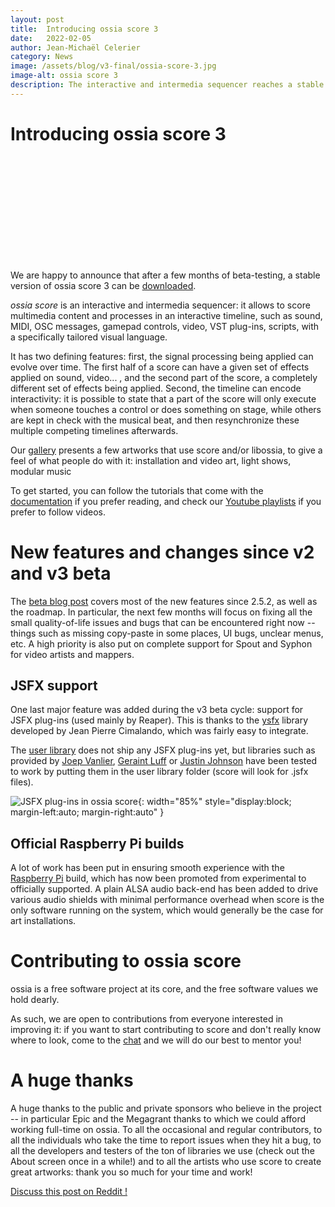 ```yaml
---
layout: post
title:  Introducing ossia score 3
date:   2022-02-05
author: Jean-Michaël Celerier
category: News
image: /assets/blog/v3-final/ossia-score-3.jpg
image-alt: ossia score 3
description: The interactive and intermedia sequencer reaches a stable release
---
```


# Introducing ossia score 3

<div class="videoWrapper">
<iframe src="" data-src="https://www.youtube.com/embed/8-KpNaF2K8Q" frameborder="0" allow="autoplay; encrypted-media; picture-in-picture" allowfullscreen></iframe>
</div>

<br/>

We are happy to announce that after a few months of beta-testing, a stable version of ossia score 3 can be [downloaded](https://ossia.io/score/download.html).

*ossia score* is an interactive and intermedia sequencer: it allows to score multimedia content and processes in an interactive timeline, such as sound, MIDI, OSC messages, gamepad controls, video, VST plug-ins, scripts, with a specifically tailored visual language. 

It has two defining features: first, the signal processing being applied can evolve over time. The first half of
a score can have a given set of effects applied on sound, video... , and the second part of the score, a completely different set of effects being applied.
Second, the timeline can encode interactivity: it is possible to state that a part of the score will only execute when someone touches a control or does something
on stage, while others are kept in check with the musical beat, and then resynchronize these multiple competing timelines afterwards.

Our [gallery](https://ossia.io/gallery.html) presents a few artworks that use score and/or libossia, to give a feel of what people do with it: installation and video art, light shows, modular music

To get started, you can follow the tutorials that come with the [documentation](https://ossia.io/score-docs/) if you prefer reading, and check our [Youtube playlists](https://www.youtube.com/channel/UCwghQysyNdstRfv8YUPyglw/playlists) if you prefer to follow videos.

# New features and changes since v2 and v3 beta
The [beta blog post](../../posts/beta-v3/) covers most of the new features since 2.5.2, as well as the roadmap. In particular, the next few months will focus on fixing all the small quality-of-life issues and bugs that can be encountered right now -- things such as missing copy-paste in some places, UI bugs, unclear menus, etc. A high priority is also put on complete support for Spout and Syphon for video artists and mappers.

## JSFX support
One last major feature was added during the v3 beta cycle: support for JSFX plug-ins (used mainly by Reaper). This is thanks to the [ysfx](https://github.com/jpcima/ysfx) library developed by Jean Pierre Cimalando, which was fairly easy to integrate.

The [user library](https://github.com/ossia/score-user-library/) does not ship any JSFX plug-ins yet, but libraries such as provided by [Joep Vanlier](https://github.com/JoepVanlier/JSFX), [Geraint Luff](https://github.com/geraintluff/jsfx) or [Justin Johnson](https://github.com/Justin-Johnson/ReJJ) have been tested to work by putting them in the user library folder (score will look for .jsfx files).

![JSFX plug-ins in ossia score]({{site.baseurl}}/assets/blog/v3-final/jsfx.png){: width="85%" style="display:block; margin-left:auto; margin-right:auto" }

## Official Raspberry Pi builds
A lot of work has been put in ensuring smooth experience with the [Raspberry Pi](https://ossia.io/score-docs/in-depth/embedded.html) build, which has now been promoted from experimental to officially supported. A plain ALSA audio back-end has been added to drive various audio shields with minimal performance overhead when score is the only software running on the system, which would generally be the case for art installations.

# Contributing to ossia score

ossia is a free software project at its core, and the free software values we hold dearly.

As such, we are open to contributions from everyone interested in improving it: if you want to start
contributing to score and don't really know where to look, come to the [chat](https://gitter.im/ossia/score) and we
will do our best to mentor you!

# A huge thanks

A huge thanks to the public and private sponsors who believe in the project -- in particular Epic and the Megagrant thanks to which we could afford working full-time on ossia. To all the occasional and regular contributors, to all the individuals who take the time to report issues when they hit a bug, to all the developers and testers of the ton of libraries we use (check out the About screen once in a while!) and to all the artists who use score to create great artworks: thank you so much for your time and work!

[Discuss this post on Reddit !](https://www.reddit.com/r/ossia/comments/slaihs/introducing_ossia_score_3/)